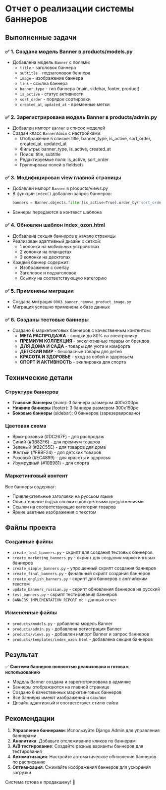 # Отчет о реализации системы баннеров

## Выполненные задачи

### ✅ 1. Создана модель Banner в products/models.py
- Добавлена модель `Banner` с полями:
  - `title` - заголовок баннера
  - `subtitle` - подзаголовок баннера  
  - `image` - изображение баннера
  - `link` - ссылка баннера
  - `banner_type` - тип баннера (main, sidebar, footer, product)
  - `is_active` - статус активности
  - `sort_order` - порядок сортировки
  - `created_at`, `updated_at` - временные метки

### ✅ 2. Зарегистрирована модель Banner в products/admin.py
- Добавлен импорт `Banner` в список моделей
- Создан класс `BannerAdmin` с настройками:
  - Отображение в списке: title, banner_type, is_active, sort_order, created_at, updated_at
  - Фильтры: banner_type, is_active, created_at
  - Поиск: title, subtitle
  - Редактируемые поля: is_active, sort_order
  - Группировка полей в fieldsets

### ✅ 3. Модифицирован view главной страницы
- Добавлен импорт `Banner` в products/views.py
- В функции `index()` добавлен запрос баннеров:
  ```python
  banners = Banner.objects.filter(is_active=True).order_by('sort_order')
  ```
- Баннеры передаются в контекст шаблона

### ✅ 4. Обновлен шаблон index_ozon.html
- Добавлена секция баннеров в начале страницы
- Реализован адаптивный дизайн с сеткой:
  - 1 колонка на мобильных устройствах
  - 2 колонки на планшетах
  - 3 колонки на десктопах
- Каждый баннер содержит:
  - Изображение с overlay
  - Заголовок и подзаголовок
  - Ссылку на соответствующую категорию

### ✅ 5. Применены миграции
- Создана миграция `0003_banner_remove_product_image.py`
- Миграция успешно применена к базе данных

### ✅ 6. Созданы тестовые баннеры
- Создано 6 маркетинговых баннеров с качественным контентом:
  - **МЕГА РАСПРОДАЖА** - скидки до 80% на электронику
  - **ПРЕМИУМ КОЛЛЕКЦИЯ** - эксклюзивные товары от брендов
  - **ДЛЯ ДОМА И САДА** - товары для уюта и комфорта
  - **ДЕТСКИЙ МИР** - безопасные товары для детей
  - **КРАСОТА И ЗДОРОВЬЕ** - уход за собой и здоровьем
  - **СПОРТ И АКТИВНОСТЬ** - экипировка для спорта

## Технические детали

### Структура баннеров
- **Главные баннеры** (main): 3 баннера размером 400x200px
- **Нижние баннеры** (footer): 3 баннера размером 300x150px
- **Боковые баннеры** (sidebar): 0 баннеров (зарезервировано)

### Цветовая схема
- Ярко-розовый (#DC267F) - для распродаж
- Синий (#3B82F6) - для премиум товаров
- Зеленый (#22C55E) - для товаров для дома
- Желтый (#FBBF24) - для детских товаров
- Розовый (#EC4899) - для красоты и здоровья
- Изумрудный (#10B981) - для спорта

### Маркетинговый контент
Все баннеры содержат:
- Привлекательные заголовки на русском языке
- Описательные подзаголовки с конкретными предложениями
- Ссылки на соответствующие категории товаров
- Яркие цветные изображения с текстом

## Файлы проекта

### Созданные файлы
- `create_test_banners.py` - скрипт для создания тестовых баннеров
- `create_marketing_banners.py` - скрипт для создания маркетинговых баннеров
- `create_simple_banners.py` - упрощенный скрипт создания баннеров
- `create_final_banners.py` - финальный скрипт создания баннеров
- `create_english_banners.py` - скрипт для баннеров с английским текстом
- `update_banners_russian.py` - скрипт обновления баннеров на русский
- `test_banners.py` - скрипт тестирования баннеров
- `BANNERS_IMPLEMENTATION_REPORT.md` - данный отчет

### Измененные файлы
- `products/models.py` - добавлена модель Banner
- `products/admin.py` - добавлена регистрация Banner
- `products/views.py` - добавлен импорт Banner и запрос баннеров
- `products/templates/index_ozon.html` - добавлена секция баннеров

## Результат

✅ **Система баннеров полностью реализована и готова к использованию**

- Модель Banner создана и зарегистрирована в админке
- Баннеры отображаются на главной странице
- Создано 6 качественных маркетинговых баннеров
- Все баннеры имеют изображения и ссылки
- Дизайн адаптивный и соответствует стилю сайта

## Рекомендации

1. **Управление баннерами**: Используйте Django Admin для управления баннерами
2. **Аналитика**: Добавьте отслеживание кликов по баннерам
3. **A/B тестирование**: Создайте разные варианты баннеров для тестирования
4. **Автоматизация**: Настройте автоматическое обновление баннеров по расписанию
5. **Оптимизация**: Сжимайте изображения баннеров для ускорения загрузки

Система готова к продакшену! 🎉

